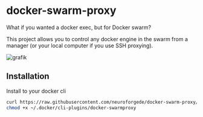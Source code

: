 # docker-swarm-proxy

What if you wanted a docker exec, but for Docker swarm?

This project allows you to control any docker engine in the swarm from a manager (or your local computer if you use SSH proxying).

![grafik](https://github.com/neuroforgede/docker-swarm-proxy/assets/719760/33294423-a874-47ac-86c9-529c39b5f78b)

## Installation

Install to your docker cli

```bash
curl https://raw.githubusercontent.com/neuroforgede/docker-swarm-proxy/master/docker_swarm_proxy.py -o ~/.docker/cli-plugins/docker-swarmproxy
chmod +x ~/.docker/cli-plugins/docker-swarmproxy
```